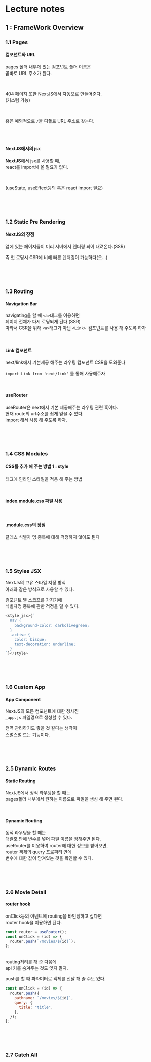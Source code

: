# Lecture notes

## 1 : FrameWork Overview

### 1.1 Pages

#### **컴포넌트와 URL**

pages 폴더 내부에 있는 컴포넌트 폴더 이름은 <br/>
곧바로 URL 주소가 된다.

<br/>

404 페이지 또한 NextJS에서 자동으로 만들어준다.<br/>
(커스텀 가능)

<br/>

홈은 예외적으로 `/`을 디폴트 URL 주소로 갖는다.

<br/>
<br/>

#### **NextJS에서의 jsx**

**NextJS**에서 jsx를 사용할 때, <br/>
react를 import해 올 필요가 없다.

<br/>

(useState, useEffect등의 훅은 react import 필요)

<br/>
<br/>
<br/>

### 1.2 Static Pre Rendering

#### **NextJS의 장점**

앱에 있는 페이지들이 미리 서버에서 렌더링 되어 내려온다.(SSR)
<br/>

즉 첫 로딩시 CSR에 비해 빠른 렌더링이 가능하다(오...)

<br/>
<br/>
<br/>

### 1.3 Routing

#### **Navigation Bar**

navigating을 할 때 `<a>`태그를 이용하면<br/>
페이지 전체가 다시 로딩되게 된다 (SSR)
<br/>
따라서 CSR을 위해 `<a>`태그가 아닌 `<Link> `컴포넌트를 사용 해 주도록 하자

<br/>

#### **Link 컴포넌트**

next/link에서 기본제공 해주는 라우팅 컴포넌트
CSR을 도와준다<br/>

`import Link from 'next/link'` 를 통해 사용해주자

<br/>

#### **useRouter**

useRouter은 next에서 기본 제공해주는 라우팅 관련 훅이다.<br/>
현재 route의 url주소를 쉽게 얻을 수 있다.<br/>
import 해서 사용 해 주도록 하자.

<br/>
<br/>
<br/>

### 1.4 CSS Modules

#### CSS를 추가 해 주는 방법 1 : style

태그에 인라인 스타일을 적용 해 주는 방법

<br/>

#### index.module.css 파일 사용

<br/>

#### .module.css의 장점

클래스 식별자 명 중복에 대해 걱정하지 않아도 된다

<br/>
<br/>
<br/>

### 1.5 Styles JSX

NextJs의 고유 스타일 지정 방식<br/>
아래와 같은 방식으로 사용할 수 있다.
<br/>

컴포넌트 별 스코프를 가지기에 <br/>
식별자명 중복에 관한 걱정을 덜 수 있다.

```js
<style jsx>{`
  nav {
    background-color: darkolivegreen;
  }
  .active {
    color: bisque;
    text-decoration: underline;
  }
`}</style>
```

<br/>
<br/>
<br/>

### 1.6 Custom App

#### App Component

NextJS의 모든 컴포넌트에 대한 청사진<br/>
`_app.js` 파일명으로 생성할 수 있다.
<br/>

전역 관리하기도 좋을 것 같다는 생각이 <br/>
스멀스멀 드는 기능이다.

<br/>
<br/>
<br/>

### 2.5 Dynamic Routes

#### Static Routing

NextJS에서 정적 라우팅을 할 때는 <br/>
pages폴더 내부에서 원하는 이름으로 파일을 생성 해 주면 된다.

<br/>

#### Dynamic Routing

동적 라우팅을 할 때는 <br/>
대괄호 안에 변수를 넣어 파일 이름을 정해주면 된다.
<br/>
useRouter를 이용하여 router에 대한 정보를 받아보면,<br/>
router 객체의 query 프로퍼티 안에<br/>
변수에 대한 값이 담겨있는 것을 확인할 수 있다.

<br/>
<br/>
<br/>

### 2.6 Movie Detail

#### router hook

onClick등의 이벤트에 routing을 바인딩하고 싶다면<br/>
router hook을 이용하면 된다.

```js
const router = useRouter();
const onClick = (id) => {
  router.push(`/movies/${id}`);
};
```

<br/>
routing처리를 해 준 다음에 <br/>
api 키를 숨겨주는 것도 잊지 말자.

<br/>

push를 할 때 파라미터로 객체를 전달 해 줄 수도 있다.

```js
const onClick = (id) => {
  router.push({
    pathname: `/movies/${id}`,
    query: {
      title: "title",
    },
  });
};
```

<br/>
<br/>
<br/>

### 2.7 Catch All
